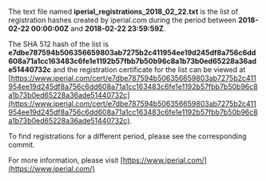 The text file named **iperial_registrations_2018_02_22.txt** is the list of registration hashes created by iperial.com during the period between **2018-02-22 00:00:00Z** and **2018-02-22 23:59:59Z**.

The SHA 512 hash of the list is **e7dbe787594b506356659803ab7275b2c411954ee19d245df8a756c6dd608a71a1cc163483c6fe1e1192b57fbb7b50b96c8a1b73b0ed65228a36ade51440732c** and the registration certificate for the list can be viewed at [https://www.iperial.com/cert/e7dbe787594b506356659803ab7275b2c411954ee19d245df8a756c6dd608a71a1cc163483c6fe1e1192b57fbb7b50b96c8a1b73b0ed65228a36ade51440732c](https://www.iperial.com/cert/e7dbe787594b506356659803ab7275b2c411954ee19d245df8a756c6dd608a71a1cc163483c6fe1e1192b57fbb7b50b96c8a1b73b0ed65228a36ade51440732c).

To find registrations for a different period, please see the corresponding commit.

For more information, please visit [https://www.iperial.com/](https://www.iperial.com/)
